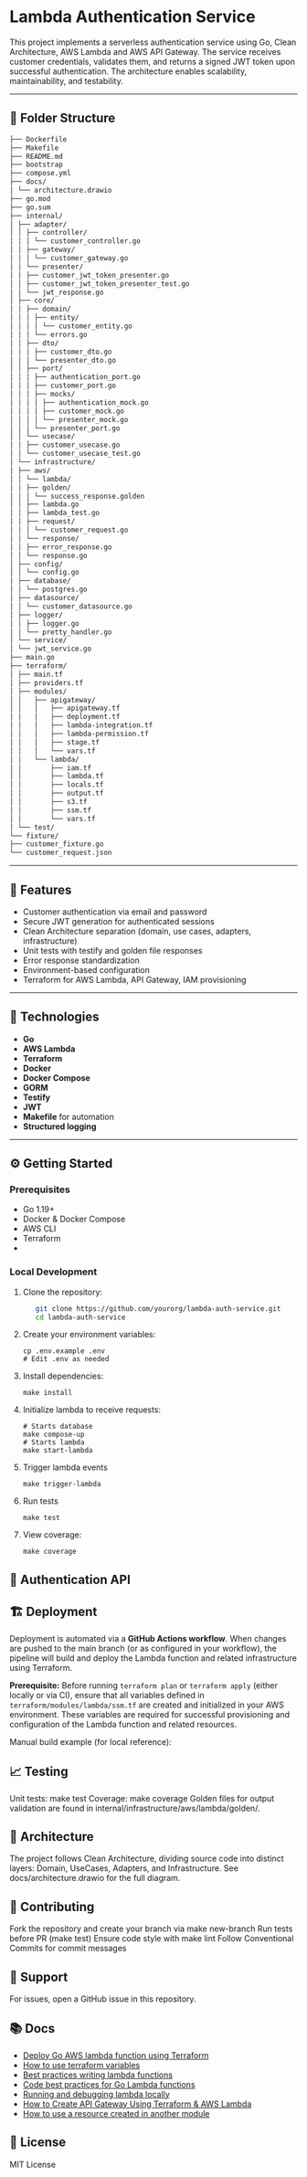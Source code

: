 # Lambda Authentication Service

This project implements a serverless authentication service using Go, Clean Architecture, AWS Lambda and AWS API Gateway. The service receives customer credentials, validates them, and returns a signed JWT token upon successful authentication. The architecture enables scalability, maintainability, and testability.

---

## 📁 Folder Structure

```bash
├── Dockerfile
├── Makefile
├── README.md
├── bootstrap
├── compose.yml
├── docs/
│ └── architecture.drawio
├── go.mod
├── go.sum
├── internal/
│ ├── adapter/
│ │ ├── controller/
│ │ │ └── customer_controller.go
│ │ ├── gateway/
│ │ │ └── customer_gateway.go
│ │ └── presenter/
│ │ ├── customer_jwt_token_presenter.go
│ │ ├── customer_jwt_token_presenter_test.go
│ │ └── jwt_response.go
│ ├── core/
│ │ ├── domain/
│ │ │ ├── entity/
│ │ │ │ └── customer_entity.go
│ │ │ └── errors.go
│ │ ├── dto/
│ │ │ ├── customer_dto.go
│ │ │ └── presenter_dto.go
│ │ ├── port/
│ │ │ ├── authentication_port.go
│ │ │ ├── customer_port.go
│ │ │ ├── mocks/
│ │ │ │ ├── authentication_mock.go
│ │ │ │ ├── customer_mock.go
│ │ │ │ └── presenter_mock.go
│ │ │ └── presenter_port.go
│ │ └── usecase/
│ │ ├── customer_usecase.go
│ │ └── customer_usecase_test.go
│ └── infrastructure/
│ ├── aws/
│ │ └── lambda/
│ │ ├── golden/
│ │ │ └── success_response.golden
│ │ ├── lambda.go
│ │ ├── lambda_test.go
│ │ ├── request/
│ │ │ └── customer_request.go
│ │ └── response/
│ │ ├── error_response.go
│ │ └── response.go
│ ├── config/
│ │ └── config.go
│ ├── database/
│ │ └── postgres.go
│ ├── datasource/
│ │ └── customer_datasource.go
│ ├── logger/
│ │ ├── logger.go
│ │ └── pretty_handler.go
│ └── service/
│ └── jwt_service.go
├── main.go
├── terraform/
│ ├── main.tf
│ ├── providers.tf
│ ├── modules/
│ │   ├── apigateway/
│ │   │   ├── apigateway.tf
│ │   │   ├── deployment.tf
│ │   │   ├── lambda-integration.tf
│ │   │   ├── lambda-permission.tf
│ │   │   ├── stage.tf
│ │   │   └── vars.tf
│ │   └── lambda/
│ │       ├── iam.tf
│ │       ├── lambda.tf
│ │       ├── locals.tf
│ │       ├── output.tf
│ │       ├── s3.tf
│ │       ├── ssm.tf
│ │       └── vars.tf
│ └── test/
└── fixture/
├── customer_fixture.go
└── customer_request.json


```

---

## 🚀 Features

- Customer authentication via email and password
- Secure JWT generation for authenticated sessions
- Clean Architecture separation (domain, use cases, adapters, infrastructure)
- Unit tests with testify and golden file responses
- Error response standardization
- Environment-based configuration
- Terraform for AWS Lambda, API Gateway, IAM provisioning

---

## 🔧 Technologies

- **Go**
- **AWS Lambda**
- **Terraform**
- **Docker**
- **Docker Compose**
- **GORM**
- **Testify**
- **JWT**
- **Makefile** for automation
- **Structured logging**

---

## ⚙️ Getting Started

### Prerequisites

- Go 1.19+
- Docker & Docker Compose
- AWS CLI
- Terraform
-

### Local Development

1. Clone the repository:

   ```bash
      git clone https://github.com/yourorg/lambda-auth-service.git
      cd lambda-auth-service
   ```

2. Create your environment variables:

   ```shell
   cp .env.example .env
   # Edit .env as needed 
   ```

3. Install dependencies:

   ```shell
   make install
   ```

4. Initialize lambda to receive requests:

   ```shell
   # Starts database
   make compose-up
   # Starts lambda
   make start-lambda
   ```

5. Trigger lambda events

   ```shell
   make trigger-lambda 
   ```

6. Run tests

   ```shell
   make test 
   ```

7. View coverage:

   ```shell
   make coverage
   ```

## 📝 Authentication API

## 🏗️ Deployment

Deployment is automated via a **GitHub Actions workflow**. When changes are pushed to the main branch (or as configured in your workflow), the pipeline will build and deploy the Lambda function and related infrastructure using Terraform.

**Prerequisite:**
Before running `terraform plan` or `terraform apply` (either locally or via CI), ensure that all variables defined in `terraform/modules/lambda/ssm.tf` are created and initialized in your AWS environment. These variables are required for successful provisioning and configuration of the Lambda function and related resources.

Manual build example (for local reference):

## 📈 Testing

Unit tests: make test
Coverage: make coverage
Golden files for output validation are found in internal/infrastructure/aws/lambda/golden/.

## 🧩 Architecture

The project follows Clean Architecture, dividing source code into distinct layers: Domain, UseCases, Adapters, and Infrastructure. See docs/architecture.drawio for the full diagram.

## 👏 Contributing

Fork the repository and create your branch via make new-branch
Run tests before PR (make test)
Ensure code style with make lint
Follow Conventional Commits for commit messages

## 🙏 Support

For issues, open a GitHub issue in this repository.

## 📚 Docs

- [Deploy Go AWS lambda function using Terraform](https://www.thedevbook.com/deploy-go-aws-lambda-function-using-terraform/)
- [How to use terraform variables](https://spacelift.io/blog/how-to-use-terraform-variables)
- [Best practices writing lambda functions](https://docs.aws.amazon.com/lambda/latest/dg/best-practices.html)
- [Code best practices for Go Lambda functions](https://docs.aws.amazon.com/lambda/latest/dg/golang-handler.html#go-best-practices)
- [Running and debugging lambda locally](https://medium.com/nagoya-foundation/running-and-debugging-go-lambda-functions-locally-156893e4ed0d)
- [How to Create API Gateway Using Terraform & AWS Lambda](https://spacelift.io/blog/terraform-api-gateway)
- [How to use a resource created in another module](https://discuss.hashicorp.com/t/how-to-use-a-resource-created-in-another-module/19032/3)

## 📄 License

MIT License
